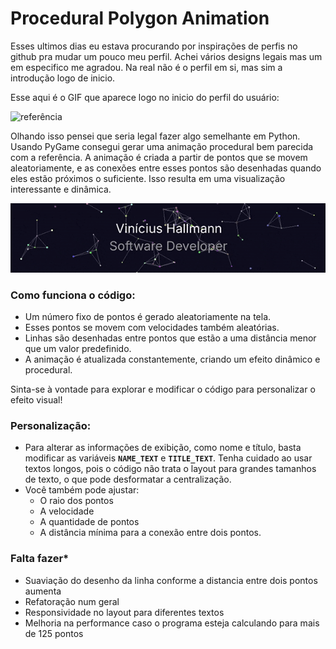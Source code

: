 # **Procedural Polygon Animation**

Esses ultimos dias eu estava procurando por inspirações de perfis no github pra mudar um pouco meu perfil. Achei vários designs legais mas um em especifico me agradou. Na real não é o perfil em si, mas sim a introdução logo de inicio.

Esse aqui é o GIF que aparece logo no inicio do perfil do usuário:

![referência](https://github.com/adamalston/adamalston/raw/master/profile.gif)

Olhando isso pensei que seria legal fazer algo semelhante em Python. Usando PyGame consegui gerar uma animação procedural bem parecida com a referência. A animação é criada a partir de pontos que se movem aleatoriamente, e as conexões entre esses pontos são desenhadas quando eles estão próximos o suficiente. Isso resulta em uma visualização interessante e dinâmica.

![Resultado](PolygonAnimation-VinciusHallmann.gif)

### **Como funciona o código**:
- Um número fixo de pontos é gerado aleatoriamente na tela.
- Esses pontos se movem com velocidades também aleatórias.
- Linhas são desenhadas entre pontos que estão a uma distância menor que um valor predefinido.
- A animação é atualizada constantemente, criando um efeito dinâmico e procedural.

Sinta-se à vontade para explorar e modificar o código para personalizar o efeito visual!

### **Personalização:**
- Para alterar as informações de exibição, como nome e título, basta modificar as variáveis **`NAME_TEXT`** e **`TITLE_TEXT`**. Tenha cuidado ao usar textos longos, pois o código não trata o layout para grandes tamanhos de texto, o que pode desformatar a centralização.
- Você também pode ajustar:
  - O raio dos pontos
  - A velocidade
  - A quantidade de pontos
  - A distância mínima para a conexão entre dois pontos.

 ### **Falta fazer***

 - Suaviação do desenho da linha conforme a distancia entre dois pontos aumenta
 - Refatoração num geral
 - Responsividade no layout para diferentes textos
 - Melhoria na performance caso o programa esteja calculando para mais de 125 pontos
